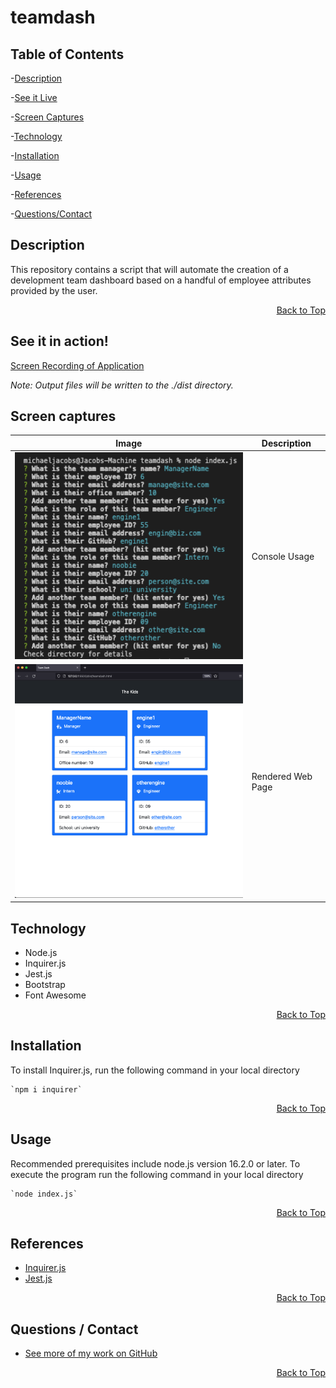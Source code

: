 <h1 id="project-title">teamdash</h1>
 
<!-- ![GitHub license](https://img.shields.io/badge/license-MIT-blue.svg) -->

<h2 id="table-contents">Table of Contents</h2>

-[Description](#project-desc)

-[See it Live](#project-tech)

-[Screen Captures](#project-captures)

-[Technology](#project-tech)

-[Installation](#project-inst)

-[Usage](#project-usage)

-[References](#project-ref)

-[Questions/Contact](#project-contact)


<h2 id="project-desc">Description</h2>
    This repository contains a script that will automate the creation of a development team dashboard based on a handful of employee attributes provided by the user.  
<p style='text-align: right;'><a href="#project-title">Back to Top</a></p>

<h2 id="project-live">See it in action!</h2>

[Screen Recording of Application](https://drive.google.com/file/d/18wAx0UgcbuxG6OFjd28aNkIiRd1dyEPX/view?usp=sharing)

*Note: Output files will be written to the ./dist directory.*

<h2 id="project-captures">Screen captures</h2>

| Image | Description |
| --- | ----------- |
| <img src="./dist/assets/reference/screenshot1.png" alt="Console Usage" width="600"/> | Console Usage |
|  <img src="./dist/assets/reference/screenshot2.png" alt="Output Web Page" width="600"/>  | Rendered Web Page |

<h2 id="project-tech">Technology</h2>

- Node.js
- Inquirer.js
- Jest.js
- Bootstrap
- Font Awesome

<p style='text-align: right;'><a href="#project-title">Back to Top</a></p>

<h2 id="project-inst">Installation</h2>

To install Inquirer.js, run the following command in your local directory

    `npm i inquirer`

<p style='text-align: right;'><a href="#project-title">Back to Top</a></p>

<h2 id="project-usage">Usage</h2>
Recommended prerequisites include node.js version 16.2.0 or later. To execute the program run the following command in your local directory

    `node index.js`

<p style='text-align: right;'><a href="#project-title">Back to Top</a></p>

<h2 id="project-ref">References</h2>

- [Inquirer.js](https://www.npmjs.com/package/inquirer)
- [Jest.js](https://jestjs.io/docs/api)

<p style='text-align: right;'><a href="#project-title">Back to Top</a></p>

<h2 id="project-contact">Questions / Contact</h2>

- [See more of my work on GitHub](https://github.com/mcjbyday) 

<p style='text-align: right;'><a href="#project-title">Back to Top</a></p>




